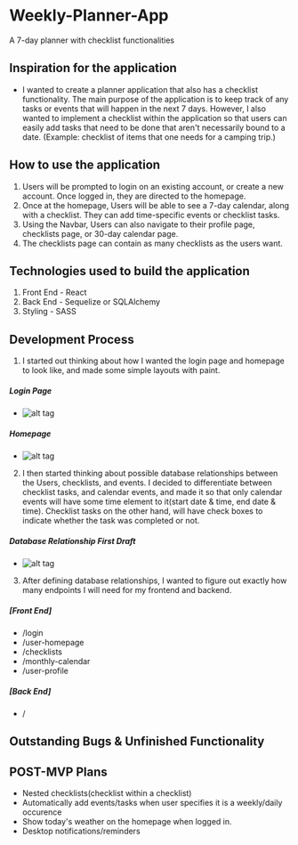 # Weekly-Planner-App
A 7-day planner with checklist functionalities

## Inspiration for the application
- I wanted to create a planner application that also has a checklist functionality. The main purpose of the application is to keep track of any tasks or events that will happen in the next 7 days. However, I also wanted to implement a checklist within the application so that users can easily add tasks that need to be done that aren't necessarily bound to a date.
(Example: checklist of items that one needs for a camping trip.)

## How to use the application
1. Users will be prompted to login on an existing account, or create a new account. Once logged in, they are directed to the homepage.
2. Once at the homepage, Users will be able to see a 7-day calendar, along with a checklist. They can add time-specific events or checklist tasks.
3. Using the Navbar, Users can also navigate to their profile page, checklists page, or 30-day calendar page.
4. The checklists page can contain as many checklists as the users want.

## Technologies used to build the application
1. Front End - React
2. Back End - Sequelize or SQLAlchemy
3. Styling - SASS

## Development Process
1. I started out thinking about how I wanted the login page and homepage to look like, and made some simple layouts with paint.

##### Login Page

- ![alt tag](https://i.gyazo.com/29e0434e5f2a9e43a230fa65d633227f.png)
##### Homepage
- ![alt tag](https://i.gyazo.com/f64cd58a2aa4c26731cc6fdaf5fdcd2a.png)

2. I then started thinking about possible database relationships between the Users, checklists, and events. I decided to differentiate between checklist tasks, and calendar events, and made it so that only calendar events will have some time element to it(start date & time, end date & time). Checklist tasks on the other hand, will have check boxes to indicate whether the task was completed or not.

##### Database Relationship First Draft
- ![alt tag](https://i.gyazo.com/6d85fe5aa2b1a49255bb1fecc0ca42a6.png)

3. After defining database relationships, I wanted to figure out exactly how many endpoints I will need for my frontend and backend.
##### [Front End]
- /login
- /user-homepage
- /checklists
- /monthly-calendar
- /user-profile

##### [Back End]
- /
## Outstanding Bugs & Unfinished Functionality

## POST-MVP Plans
- Nested checklists(checklist within a checklist)
- Automatically add events/tasks when user specifies it is a weekly/daily occurence
- Show today's weather on the homepage when logged in.
- Desktop notifications/reminders
